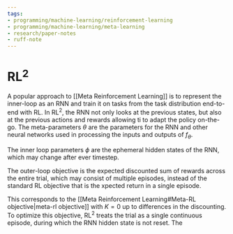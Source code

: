 ```yaml
---
tags:
- programming/machine-learning/reinforcement-learning
- programming/machine-learning/meta-learning
- research/paper-notes
- ruff-note
---
```


# RL$^2$ 
A popular approach to [[Meta Reinforcement Learning]] is to represent the inner-loop as an RNN and train it on tasks from the task distribution end-to-end with RL. In RL$^2$, the RNN not only looks at the previous states, but also at the previous actions and rewards allowing ti to adapt the policy on-the-go. The meta-parameters $\theta$ are the parameters for the RNN and other neural networks used in processing the inputs and outputs of $f_\theta$.

The inner loop parameters $\phi$ are the ephemeral hidden states of the RNN, which may change after ever timestep. 

The outer-loop objective is the expected discounted sum of rewards across the entire trial, which may consist of multiple episodes, instead of the standard RL objective that is the xpected return in a single episode. 

This corresponds to the [[Meta Reinforcement Learning#Meta-RL objective|meta-rl objective]] with $K=0$ up to differences in the discounting. To optimize this objective, RL$^2$ treats the trial as a single continuous episode, during which the RNN hidden state is not reset. The